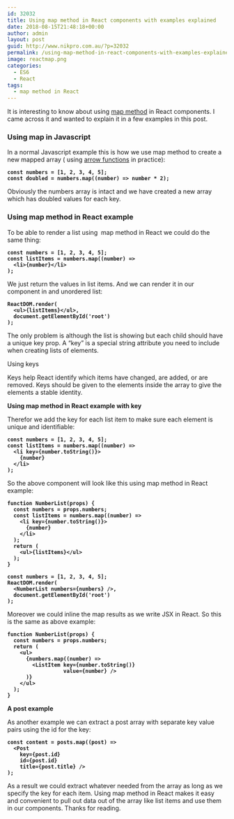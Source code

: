 ```yaml
---
id: 32032
title: Using map method in React components with examples explained
date: 2018-08-15T21:48:18+00:00
author: admin
layout: post
guid: http://www.nikpro.com.au/?p=32032
permalink: /using-map-method-in-react-components-with-examples-explained/
image: reactmap.png
categories:
  - ES6
  - React
tags:
  - map method in React
---
```

It is interesting to know about using [map method](http://www.nikpro.com.au/javascript-es6-maps-with-examples/) in React components. I came across it and wanted to explain it in a few examples in this post.

### Using map in Javascript

In a normal Javascript example this is how we use map method to create a new mapped array ( using [arrow functions](http://www.nikpro.com.au/all-you-need-to-know-about-arrow-functions-in-javascript/) in practice):

<pre class="wp-block-preformatted"><strong><code>const numbers = [1, 2, 3, 4, 5];
const doubled = numbers.map((number) => number * 2);</code></strong></pre>

Obviously the numbers array is intact and we have created a new array which has doubled values for each key.

### Using map method in React example

To be able to render a list using  map method in React we could do the same thing:

<pre class="wp-block-preformatted"><strong><code>const numbers = [1, 2, 3, 4, 5];
const listItems = numbers.map((number) =>
  &lt;li>{number}&lt;/li>
);</code></strong></pre>

We just return the values in list items. And we can render it in our component in and unordered list:

<pre class="wp-block-preformatted"><strong><code>ReactDOM.render(
  &lt;ul>{listItems}&lt;/ul>,
  document.getElementById('root')
);</code></strong></pre>

The only problem is although the list is showing but each child should have a unique key prop. A “key” is a special string attribute you need to include when creating lists of elements. 

Using keys

Keys help React identify which items have changed, are added, or are removed. Keys should be given to the elements inside the array to give the elements a stable identity. 

**Using map method in React example with key**

Therefor we add the key for each list item to make sure each element is unique and identifiable:

<pre class="wp-block-preformatted"><strong><code>const numbers = [1, 2, 3, 4, 5];
const listItems = numbers.map((number) =>
  &lt;li key={number.toString()}>
    {number}
  &lt;/li>
);</code></strong></pre>

So the above component will look like this using map method in React example:

<pre class="wp-block-preformatted"><strong><code>function NumberList(props) {
  const numbers = props.numbers;
  const listItems = numbers.map((number) =>
    &lt;li key={number.toString()}>
      {number}
    &lt;/li>
  );
  return (
    &lt;ul>{listItems}&lt;/ul>
  );
}

const numbers = [1, 2, 3, 4, 5];
ReactDOM.render(
  &lt;NumberList numbers={numbers} />,
  document.getElementById('root')
);</code></strong></pre>

Moreover we could inline the map results as we write JSX in React. So this is the same as above example:

<pre class="wp-block-preformatted"><strong><code>function NumberList(props) {
  const numbers = props.numbers;
  return (
    &lt;ul>
      {numbers.map((number) =>
        &lt;ListItem key={number.toString()}
                  value={number} />
      )}
    &lt;/ul>
  );
}</code></strong></pre>

**A post example**

As another example we can extract a post array with separate key value pairs using the id for the key:

<pre class="wp-block-preformatted"><strong><code>const content = posts.map((post) =>
  &lt;Post
    key={post.id}
    id={post.id}
    title={post.title} />
);</code></strong></pre>

As a result we could extract whatever needed from the array as long as we specify the key for each item. Using map method in React makes it easy and convenient to pull out data out of the array like list items and use them in our components. Thanks for reading.